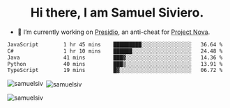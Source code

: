 <h1 align="center">Hi there, I am Samuel Siviero.</h1>

- 🔭 I’m currently working on [Presidio](https://presidio.ac), an anti-cheat for [Project Nova](https://discord.gg/novafn).

<!--START_SECTION:waka-->

```txt
JavaScript        1 hr 45 mins    █████████░░░░░░░░░░░░░░░░   36.64 %
C#                1 hr 10 mins    ██████░░░░░░░░░░░░░░░░░░░   24.48 %
Java              41 mins         ███▓░░░░░░░░░░░░░░░░░░░░░   14.36 %
Python            40 mins         ███▒░░░░░░░░░░░░░░░░░░░░░   13.91 %
TypeScript        19 mins         █▓░░░░░░░░░░░░░░░░░░░░░░░   06.72 %
```

<!--END_SECTION:waka-->

<p><img align="left" src="https://github-readme-stats.vercel.app/api/top-langs?username=samuelsiv&show_icons=true&locale=en&layout=compact&theme=radical" alt="samuelsiv" /></p>

<p>&nbsp;<img align="center" src="https://github-readme-stats.vercel.app/api?username=samuelsiv&show_icons=true&locale=en&theme=radical" alt="samuelsiv" /></p>
<p align="left"> <img src="https://komarev.com/ghpvc/?username=samuelsiv&label=Profile%20views&color=0e75b6&style=flat" alt="samuelsiv" /> </p>
